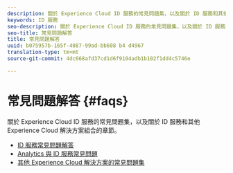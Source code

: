 ```yaml
---
description: 關於 Experience Cloud ID 服務的常見問題集，以及關於 ID 服務和其他 Experience Cloud 解決方案組合的章節。
keywords: ID 服務
seo-description: 關於 Experience Cloud ID 服務的常見問題集，以及關於 ID 服務和其他 Experience Cloud 解決方案組合的章節。
seo-title: 常見問題解答
title: 常見問題解答
uuid: b075957b-165f-4087-99ad-bb608 b4 d4967
translation-type: tm+mt
source-git-commit: 4dc668afd37cd1d6f9104adb1b102f1dd4c5746e

---
```



# 常見問題解答 {#faqs}

關於 Experience Cloud ID 服務的常見問題集，以及關於 ID 服務和其他 Experience Cloud 解決方案組合的章節。

* [ID 服務常見問題解答](mcvid-faq.md)
* [Analytics 與 ID 服務常見問題](mcvid-analytics-faq.md)
* [其他 Experience Cloud 解決方案的常見問題集](mcvid-other-faq.md)
